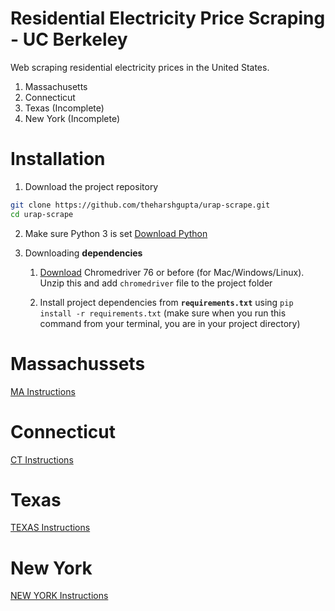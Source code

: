 

# Residential Electricity Price Scraping - UC Berkeley
Web scraping residential electricity prices in the United States. 

1. Massachusetts
2. Connecticut
3. Texas (Incomplete)
4. New York (Incomplete) 

# Installation

1. Download the project repository
```bash
git clone https://github.com/theharshgupta/urap-scrape.git
cd urap-scrape
```
2. Make sure Python 3 is set [Download Python](https://www.python.org/downloads/)

3. Downloading **dependencies**

    1. [Download](https://chromedriver.storage.googleapis.com/index.html?path=76.0.3809.126/) Chromedriver 76 or before (for Mac/Windows/Linux). Unzip this and add `chromedriver` file to the project folder

    2. Install  project dependencies from **`requirements.txt`** using `pip install -r requirements.txt` (make sure when you run this command from your terminal, you are in your project directory)

# Massachussets 
[MA Instructions](https://github.com/theharshgupta/urap-scrape/tree/master/ma)

# Connecticut
[CT Instructions](https://github.com/theharshgupta/urap-scrape/tree/master/CT)

# Texas 
[TEXAS Instructions](https://github.com/theharshgupta/urap-scrape/tree/master/texas)

# New York 
[NEW YORK Instructions](https://github.com/theharshgupta/urap-scrape/tree/master/newyork)
